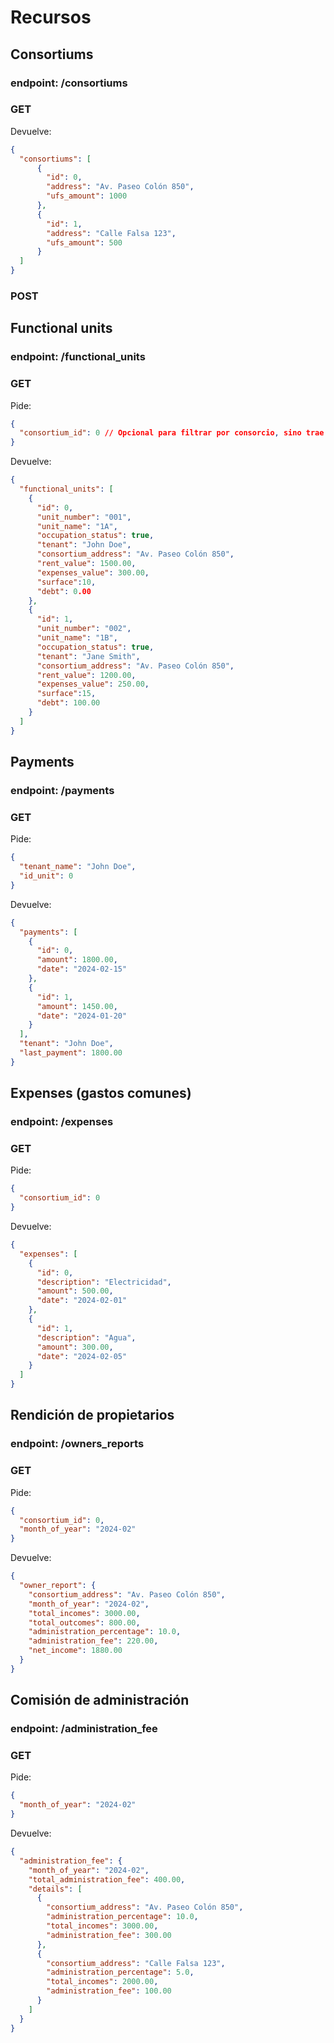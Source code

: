 # Recursos

## Consortiums
### endpoint: /consortiums
### GET
Devuelve:
```json
{
  "consortiums": [
      {
        "id": 0,
        "address": "Av. Paseo Colón 850",
        "ufs_amount": 1000
      },
      {
        "id": 1,
        "address": "Calle Falsa 123",
        "ufs_amount": 500
      }
  ]
}
```
### POST

## Functional units
### endpoint: /functional_units
### GET
Pide:
```json
{
  "consortium_id": 0 // Opcional para filtrar por consorcio, sino trae todas las unidades
}
```
Devuelve:
```json
{
  "functional_units": [
    {
      "id": 0,
      "unit_number": "001",
      "unit_name": "1A",
      "occupation_status": true,
      "tenant": "John Doe",
      "consortium_address": "Av. Paseo Colón 850",
      "rent_value": 1500.00,
      "expenses_value": 300.00,
      "surface":10,
      "debt": 0.00
    },
    {
      "id": 1,
      "unit_number": "002",
      "unit_name": "1B",
      "occupation_status": true,
      "tenant": "Jane Smith",
      "consortium_address": "Av. Paseo Colón 850",
      "rent_value": 1200.00,
      "expenses_value": 250.00,
      "surface":15,
      "debt": 100.00
    }
  ]
}
```
## Payments
### endpoint: /payments
### GET
Pide:
```json
{
  "tenant_name": "John Doe", 
  "id_unit": 0
}
```
Devuelve:
```json
{
  "payments": [
    {
      "id": 0,
      "amount": 1800.00,
      "date": "2024-02-15"
    },
    {
      "id": 1,
      "amount": 1450.00,
      "date": "2024-01-20"
    }
  ],
  "tenant": "John Doe",
  "last_payment": 1800.00
}
```
## Expenses (gastos comunes)
### endpoint: /expenses
### GET
Pide:
```json
{
  "consortium_id": 0
}
```
Devuelve:
```json
{
  "expenses": [
    {
      "id": 0,
      "description": "Electricidad",
      "amount": 500.00,
      "date": "2024-02-01"
    },
    {
      "id": 1,
      "description": "Agua",
      "amount": 300.00,
      "date": "2024-02-05"
    }
  ]
}
```

## Rendición de propietarios
### endpoint: /owners_reports
### GET
Pide:
```json
{
  "consortium_id": 0,
  "month_of_year": "2024-02"
}
```
Devuelve:
```json
{
  "owner_report": {
    "consortium_address": "Av. Paseo Colón 850",
    "month_of_year": "2024-02",
    "total_incomes": 3000.00,
    "total_outcomes": 800.00,
    "administration_percentage": 10.0,
    "administration_fee": 220.00,
    "net_income": 1880.00
  }
}
```
## Comisión de administración
### endpoint: /administration_fee
### GET
Pide:
```json
{
  "month_of_year": "2024-02"
}
```
Devuelve:
```json
{
  "administration_fee": {
    "month_of_year": "2024-02",
    "total_administration_fee": 400.00,
    "details": [
      {
        "consortium_address": "Av. Paseo Colón 850",
        "administration_percentage": 10.0,
        "total_incomes": 3000.00,
        "administration_fee": 300.00
      },
      {
        "consortium_address": "Calle Falsa 123",
        "administration_percentage": 5.0,
        "total_incomes": 2000.00,
        "administration_fee": 100.00
      }
    ]
  }
}
```